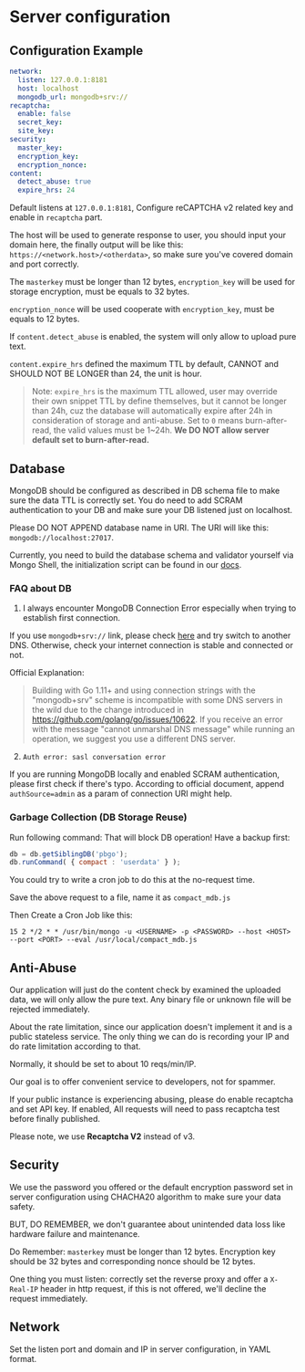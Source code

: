 # Server configuration 

## Configuration Example

```yaml
network:
  listen: 127.0.0.1:8181
  host: localhost
  mongodb_url: mongodb+srv://
recaptcha:
  enable: false
  secret_key:
  site_key:
security:
  master_key:
  encryption_key:
  encryption_nonce:
content:
  detect_abuse: true
  expire_hrs: 24
```

Default listens at `127.0.0.1:8181`, Configure reCAPTCHA v2 related key and enable in `recaptcha` part.

The host will be used to generate response to user, you should input your domain here, the finally output 
will be like this: `https://<network.host>/<otherdata>`, so make sure you've covered domain and port correctly.

The `masterkey` must be longer than 12 bytes, `encryption_key` will be used for storage encryption, must be equals to 32 bytes.

`encryption_nonce` will be used cooperate with `encryption_key`, must be equals to 12 bytes.

If `content.detect_abuse` is enabled, the system will only allow to upload pure text.

`content.expire_hrs` defined the maximum TTL by default, CANNOT and SHOULD NOT BE LONGER than 24, the unit is hour.

> Note: `expire_hrs` is the maximum TTL allowed, user may override their own snippet TTL by define themselves, but
> it cannot be longer than 24h, cuz the database will automatically expire after 24h in consideration of storage and 
> anti-abuse. Set to `0` means burn-after-read, the valid values must be 1~24h. **We DO NOT allow server default set to burn-after-read.**

## Database

MongoDB should be configured as described in DB schema file to make sure the data TTL is correctly set. You do need to add SCRAM authentication to your DB and make sure your DB listened just on localhost.

Please DO NOT APPEND database name in URI. The URI will like this: `mongodb://localhost:27017`.

Currently, you need to build the database schema and validator yourself via Mongo Shell, the initialization script can be found in our [docs](/docs/db-schema.md).

### FAQ about DB

1. I always encounter MongoDB Connection Error especially when trying to establish first connection.

If you use `mongodb+srv://` link, please check [here](https://godoc.org/go.mongodb.org/mongo-driver/mongo#hdr-Potential_DNS_Issues) 
and try switch to another DNS. Otherwise, check your internet connection is stable and connected or not.

Official Explanation:

> Building with Go 1.11+ and using connection strings with the "mongodb+srv" scheme 
> is incompatible with some DNS servers in the wild due to the change introduced 
> in https://github.com/golang/go/issues/10622. If you receive an error with the message 
> "cannot unmarshal DNS message" while running an operation, we suggest you use a different DNS server.

2. `Auth error: sasl conversation error`

If you are running MongoDB locally and enabled SCRAM authentication, please first check if there's typo.
According to official document, append `authSource=admin` as a param of connection URI might help.

### Garbage Collection (DB Storage Reuse)

Run following command: That will block DB operation! Have a backup first:

```js
db = db.getSiblingDB('pbgo');
db.runCommand( { compact : 'userdata' } );
```

You could try to write a cron job to do this at the no-request time.

Save the above request to a file, name it as `compact_mdb.js`

Then Create a Cron Job like this:

```crontab
15 2 */2 * * /usr/bin/mongo -u <USERNAME> -p <PASSWORD> --host <HOST> --port <PORT> --eval /usr/local/compact_mdb.js
```


## Anti-Abuse

Our application will just do the content check by examined the uploaded data, we will only allow the pure text. Any binary file or unknown file will be rejected immediately.

About the rate limitation, since our application doesn't implement it and is a public stateless service. The only thing we can do is recording your IP and do rate limitation according to that.

Normally, it should be set to about 10 reqs/min/IP.

Our goal is to offer convenient service to developers, not for spammer.

If your public instance is experiencing abusing, please do enable recaptcha and set API key. If enabled, All requests will need to pass recaptcha test before finally published. 

Please note, we use **Recaptcha V2** instead of v3.

## Security

We use the password you offered or the default encryption password set in server configuration using CHACHA20 algorithm to make sure your data safety.

BUT, DO REMEMBER, we don't guarantee about unintended data loss like hardware failure and maintenance.

Do Remember: `masterkey` must be longer than 12 bytes. Encryption key should be 32 bytes and corresponding nonce should be 12 bytes.

One thing you must listen: correctly set the reverse proxy and offer a `X-Real-IP` header in http request, if this is not offered, we'll decline the request immediately.

## Network

Set the listen port and domain and IP in server configuration, in YAML format.
